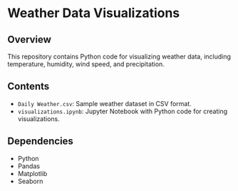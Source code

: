 # Weather Data Visualizations

## Overview
This repository contains Python code for visualizing weather data, including temperature, humidity, wind speed, and precipitation.

## Contents
- `Daily Weather.csv`: Sample weather dataset in CSV format.
- `visualizations.ipynb`: Jupyter Notebook with Python code for creating visualizations.

## Dependencies
- Python
- Pandas
- Matplotlib
- Seaborn

